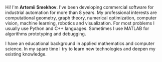 Hi! I'm **Artemii Smekhov**. I've been developing commercial software for industrial automation for more than 8 years. My professional interests are computational geometry, graph theory, numerical optimization, computer vision, machine learning, robotics and visualization. For most problems I usually use Python and C++ languages. Sometimes I use MATLAB for algorithms prototyping and debugging.

I have an educational background in applied mathematics and computer science. In my spare time I try to learn new technologies and deepen my existing knowledge.
